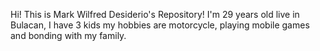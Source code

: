 Hi! This is Mark Wilfred Desiderio's Repository!
I'm 29 years old live in Bulacan, I have 3 kids my hobbies are motorcycle, playing mobile games and bonding with my family.
